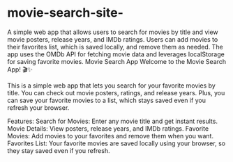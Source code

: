 # movie-search-site-
A simple web app that allows users to search for movies by title and view movie posters, release years, and IMDb ratings. Users can add movies to their favorites list, which is saved locally, and remove them as needed. The app uses the OMDb API for fetching movie data and leverages localStorage for saving favorite movies.
Movie Search App
Welcome to the Movie Search App! 🎬✨

This is a simple web app that lets you search for your favorite movies by title. You can check out movie posters, ratings, and release years. Plus, you can save your favorite movies to a list, which stays saved even if you refresh your browser.

Features:
Search for Movies: Enter any movie title and get instant results.
Movie Details: View posters, release years, and IMDb ratings.
Favorite Movies: Add movies to your favorites and remove them when you want.
Favorites List: Your favorite movies are saved locally using your browser, so they stay saved even if you refresh.
